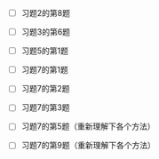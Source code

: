 - [ ] 习题2的第8题

- [ ] 习题3的第6题
- [ ] 习题5的第1题

- [ ] 习题7的第1题
- [ ] 习题7的第2题
- [ ] 习题7的第3题
- [ ] 习题7的第5题（重新理解下各个方法）
- [ ] 习题7的第9题（重新理解下各个方法）